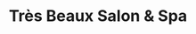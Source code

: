 ---
title: "Très Beaux Salon & Spa"
url: /grand-junction/tres-beaux-salon-und-spa/
shop: Kosmetik
---
